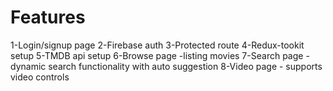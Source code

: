 # Features
1-Login/signup page
2-Firebase auth
3-Protected route
4-Redux-tookit setup
5-TMDB api setup
6-Browse page -listing movies
7-Search page - dynamic search functionality with auto suggestion
8-Video page - supports video controls



